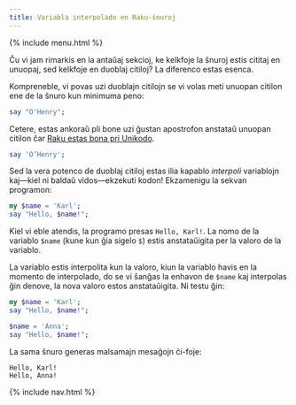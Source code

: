 ```yaml
---
title: Variabla interpolado en Raku-ŝnuroj
---
```


{% include menu.html %}

Ĉu vi jam rimarkis en la antaŭaj sekcioj, ke kelkfoje la ŝnuroj estis cititaj en unuopaj, sed kelkfoje en duoblaj citiloj? La diferenco estas esenca.

Kompreneble, vi povas uzi duoblajn citilojn se vi volas meti unuopan citilon ene de la ŝnuro kun minimuma peno:

```raku
say "O'Henry";
```

Cetere, estas ankoraŭ pli bone uzi ĝustan apostrofon anstataŭ unuopan citilon ĉar [Raku estas bona pri Unikodo](../../on-unicode).

```raku
say 'O’Henry';
```

Sed la vera potenco de duoblaj citiloj estas ilia kapablo _interpoli_ variablojn kaj—kiel ni baldaŭ vidos—ekzekuti kodon! Ekzamenigu la sekvan programon:

```raku
my $name = 'Karl';
say "Hello, $name!";
```

Kiel vi eble atendis, la programo presas `Hello, Karl!`. La nomo de la variablo `$name` (kune kun ĝia sigelo `$`) estis anstataŭigita per la valoro de la variablo.

La variablo estis interpolita kun la valoro, kiun la variablo havis en la momento de interpolado, do se vi ŝanĝas la enhavon de `$name` kaj interpolas ĝin denove, la nova valoro estos anstataŭigita. Ni testu ĝin:

```raku
my $name = 'Karl';
say "Hello, $name!";

$name = 'Anna';
say "Hello, $name!";
```

La sama ŝnuro generas malsamajn mesaĝojn ĉi-foje:

    Hello, Karl!
    Hello, Anna!

{% include nav.html %}